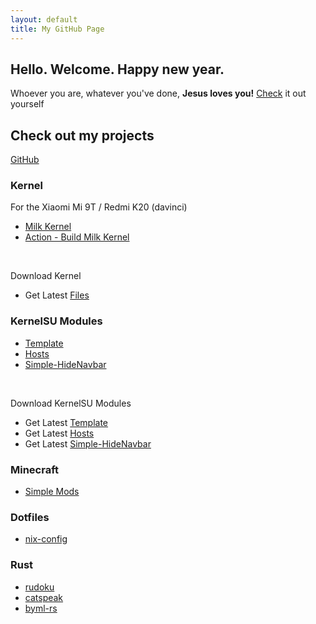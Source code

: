 ```yaml
---
layout: default
title: My GitHub Page
---
```


## Hello. Welcome. Happy new year.
Whoever you are, whatever you've done, **Jesus loves you!** [Check](https://www.bible.com/bible) it out yourself

## Check out my projects
[GitHub](https://github.com/SchweGELBin)

### Kernel
For the Xiaomi Mi 9T / Redmi K20 (davinci)
- [Milk Kernel](https://github.com/SchweGELBin/kernel_milk_davinci)
- [Action - Build Milk Kernel](https://github.com/SchweGELBin/action_kernel_milk_davinci)

<br>

Download Kernel
- Get Latest [Files](https://github.com/SchweGELBin/action_kernel_milk_davinci/releases/latest)

### KernelSU Modules
- [Template](https://github.com/SchweGELBin/KernelSU-Module-Template)
- [Hosts](https://github.com/SchweGELBin/hosts_kernelsu)
- [Simple-HideNavbar](https://github.com/SchweGELBin/Simple-HideNavBar)

<br>

Download KernelSU Modules
- Get Latest [Template](https://github.com/SchweGELBin/KernelSU-Module-Template/releases/latest/download/KSU-Template.zip)
- Get Latest [Hosts](https://github.com/SchweGELBin/hosts_kernelsu/releases/latest/download/KSU-Hosts.zip)
- Get Latest [Simple-HideNavbar](https://github.com/SchweGELBin/Simple-HideNavBar/releases/latest/download/Simple-HideNavBar.zip)

### Minecraft
- [Simple Mods](https://github.com/SchweGELBin/fabric-simple-mods)

### Dotfiles
- [nix-config](https://github.com/SchweGELBin/nix-config)

### Rust
- [rudoku](https://github.com/SchweGELBin/rudoku)
- [catspeak](https://github.com/SchweGELBin/catspeak)
- [byml-rs](https://github.com/SchweGELBin/byml-rs)
